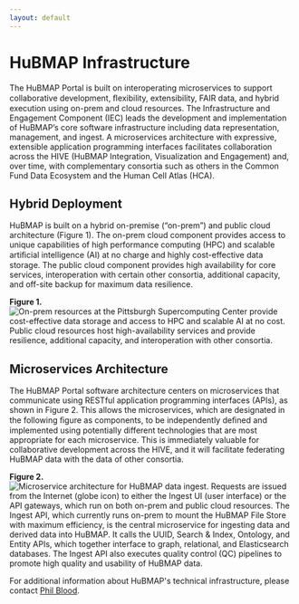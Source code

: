 ```yaml
---
layout: default
---
```

# HuBMAP Infrastructure
The HuBMAP Portal is built on interoperating microservices to support collaborative development, ﬂexibility, extensibility, FAIR data, and hybrid execution using on-prem and cloud resources. The Infrastructure and Engagement Component (IEC) leads the development and implementation of HuBMAP’s core software infrastructure including data representation, management, and ingest. A microservices architecture with expressive, extensible application programming interfaces facilitates collaboration across the HIVE (HuBMAP Integration, Visualization and Engagement) and, over time, with complementary consortia such as others in the Common Fund Data Ecosystem and the Human Cell Atlas (HCA).


## Hybrid Deployment
HuBMAP is built on a hybrid on-premise (“on-prem”) and public cloud architecture (Figure 1). The on-prem cloud component provides access to unique capabilities of high performance computing (HPC) and scalable artiﬁcial intelligence (AI) at no charge and highly cost-effective data storage. The public cloud component provides high availability for core services, interoperation with certain other consortia, additional capacity, and off-site backup for maximum data resilience.

**Figure 1.**
![On-prem resources at the Pittsburgh Supercomputing Center provide cost-effective data storage and access to HPC and scalable AI at no cost. Public cloud resources host high-availability services and provide resilience, additional capacity, and interoperation with other consortia.](https://lh5.googleusercontent.com/TdWwhdNsarLTro4E5pK0YKF63sU7yLDFWoQFByuZrOoLgtmwWok9zYaxV5XoXBYrkpj16xzHJ6cM3Tzai4e6EdGse1bKLGfb_tSRjwEkQVu0xNsFhihfbk_XaVYzOEeg0cjiB9Og)

## Microservices Architecture
The HuBMAP Portal software architecture centers on microservices that communicate using RESTful application programming interfaces (APIs), as shown in Figure 2. This allows the microservices, which are designated in the following ﬁgure as components, to be independently deﬁned and implemented using potentially different technologies that are most appropriate for each microservice. This is immediately valuable for collaborative development across the HIVE, and it will facilitate federating HuBMAP data with the data of other consortia.

**Figure 2.**
![Microservice architecture for HuBMAP data ingest. Requests are issued from the Internet (globe icon) to either the Ingest UI (user interface) or the API gateways, which run on both on-prem and public cloud resources. The Ingest API, which currently runs on-prem to mount the HuBMAP File Store with maximum efficiency, is the central microservice for ingesting data and derived data into HuBMAP. It calls the UUID, Search & Index, Ontology, and Entity APIs, which together interface to graph, relational, and Elasticsearch databases. The Ingest API also executes quality control (QC) pipelines to promote high quality and usability of HuBMAP data.](https://lh6.googleusercontent.com/6W9DvwcZAh-QUyz_B7ybyT9A8TgQpHqAITQCgLT9YVRvtaAvqFo1UsMO7Nar5dI8tE-N2sLE5t02TciJc3f6Kj2eNeqqB3GaboGZwSpJ0z0WcbDgRKs4f3do9SQTm-_mjcM3dTW6)

For additional information about HuBMAP's technical infrastructure, please contact [Phil Blood](mailto:blood@psc.edu).
